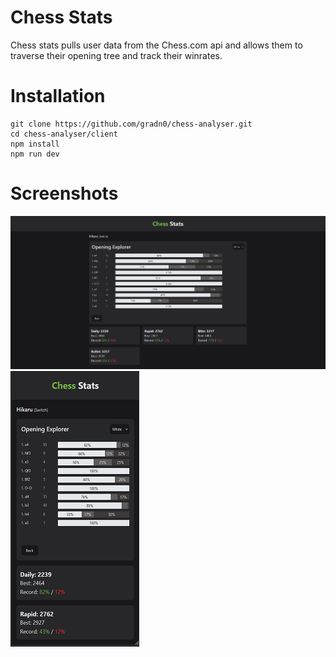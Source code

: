 # Chess Stats

Chess stats pulls user data from the Chess.com api and allows them to traverse their opening tree and track their winrates.

# Installation

```
git clone https://github.com/gradn0/chess-analyser.git
cd chess-analyser/client
npm install
npm run dev
```

# Screenshots

<img src="screenshots/desktop.PNG">
<img src="screenshots/mobile.PNG">
